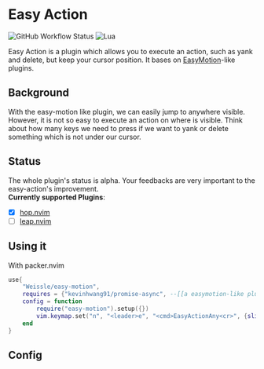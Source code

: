 # Easy Action

![GitHub Workflow Status](https://img.shields.io/github/workflow/status/Weissle/easy-action/default?style=for-the-badge)
![Lua](https://img.shields.io/badge/Made%20with%20Lua-blueviolet.svg?style=for-the-badge&logo=lua)

Easy Action is a plugin which allows you to execute an action, such as yank and delete, but keep your cursor position.
It bases on [EasyMotion](https://github.com/easymotion/vim-easymotion)-like plugins.

## Background
With the easy-motion like plugin, we can easily jump to anywhere visible.
However, it is not so easy to execute an action on where is visible.
Think about how many keys we need to press if we want to yank or delete something which is not under our cursor.

## Status
The whole plugin's status is alpha. 
Your feedbacks are very important to the easy-action's improvement.  
**Currently supported Plugins**:
- [X] [hop.nvim](https://github.com/phaazon/hop.nvim)
- [ ] [leap.nvim](https://github.com/ggandor/leap.nvim)

## Using it

With packer.nvim
```lua
use{
	"Weissle/easy-motion",
	requires = {"kevinhwang91/promise-async", --[[a easymotion-like plugin]]}
	config = function 
		require("easy-motion").setup({})
		vim.keymap.set("n", "<leader>e", "<cmd>EasyActionAny<cr>", {slient=true, remap=false})
	end
}
```

## Config
